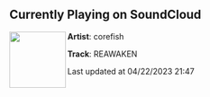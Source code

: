 ## Currently Playing on SoundCloud

[<img align="left" width="100" src="https://i1.sndcdn.com/artworks-0YSttltD25yc3uwi-ZrYUbA-t500x500.jpg">](https://soundcloud.com/corefish/reawaken)

**Artist**: corefish 

**Track**: REAWAKEN

Last updated at 04/22/2023 21:47
